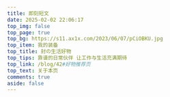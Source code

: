 ```yaml
---
title: 即刻短文
date: 2025-02-02 22:06:17
top_img: false
top_page: true
top_bg: https://s11.ax1x.com/2023/06/07/pCiOBKU.jpg
top_item: 我的装备
top_title: 封の生活好物
top_tips: 靠谱的日常伙伴 让工作与生活充满期待
top_link: /blog/42#好物推荐页
top_text: 关于本页
comments: true
aside: false
---
```

<div id="friend-circle-lite-root"></div>
<script>
    if (typeof UserConfig === 'undefined') {
        var UserConfig = {
            // 填写你的fc Lite地址
            private_api_url: 'https://moment.sxiaohe.top/',
            // 点击加载更多时，一次最多加载几篇文章，默认20
            page_turning_number: 24,
            // 头像加载失败时，默认头像地址
            error_img: 'https://pic.imgdb.cn/item/6695daa4d9c307b7e953ee3d.jpg',
        }
    }
</script>
<link rel="stylesheet" href="https://fastly.jsdelivr.net/gh/willow-god/Friend-Circle-Lite/main/fclite.min.css">
<script src="https://fastly.jsdelivr.net/gh/willow-god/Friend-Circle-Lite/main/fclite.min.js"></script>